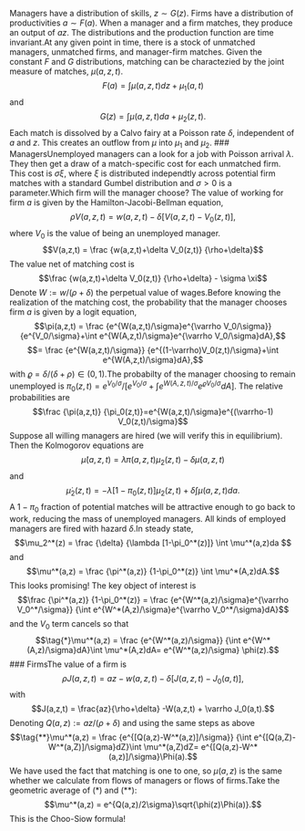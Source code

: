 Managers have a distribution of skills, $z \sim G(z)$. Firms have a distribution of productivities $a \sim F(a)$. When a manager and a firm matches, they produce an output of $az$. The distributions and the production function are time invariant.At any given point in time, there is a stock of unmatched managers, unmatched firms, and manager-firm matches. Given the constant $F$ and $G$ distributions, matching can be charactezied by the joint measure of matches, $\mu(a, z, t)$.$$F(a) = \int \mu(a, z, t)dz + \mu_1(a,t)$$and$$G(z) = \int \mu(a, z, t)da + \mu_2(z,t).$$Each match is dissolved by a Calvo fairy at a Poisson rate $\delta$, independent of $a$ and $z$. This creates an outflow from $\mu$ into $\mu_1$ and $\mu_2$. ### ManagersUnemployed managers can a look for a job with Poisson arrival $\lambda$. They then get a draw of a match-specific cost for each unmatched firm. This cost is $\sigma\xi$, where $\xi$ is distributed independtly across potential firm matches with a standard Gumbel distribution and $\sigma>0$ is a parameter.Which firm will the manager choose? The value of working for firm $a$ is given by the Hamilton-Jacobi-Bellman equation,$$\rho V(a,z,t) = w(a,z,t) - \delta [V(a,z,t) - V_0(z,t)],$$where $V_0$ is the value of being an unemployed manager.$$V(a,z,t) = \frac  {w(a,z,t)+\delta V_0(z,t)} {\rho+\delta}$$The value net of matching cost is $$\frac  {w(a,z,t)+\delta V_0(z,t)} {\rho+\delta} - \sigma \xi$$Denote $W := w/(\rho+\delta)$ the perpetual value of wages.Before knowing the realization of the matching cost, the probability that the manager chooses firm $a$ is given by a logit equation,$$\pi(a,z,t) = \frac {e^{W(a,z,t)/\sigma}e^{\varrho V_0/\sigma}}  {e^{V_0/\sigma}+\int e^{W(A,z,t)/\sigma}e^{\varrho V_0/\sigma}dA},$$$$= \frac {e^{W(a,z,t)/\sigma}}  {e^{(1-\varrho)V_0(z,t)/\sigma}+\int e^{W(A,z,t)/\sigma}dA},$$with $\varrho = \delta/(\delta+\rho)\in(0,1)$.The probabilty of the manager choosing to remain unemployed is $\pi_0(z,t) = e^{V_0/\sigma}/[e^{V_0/\sigma}+\int e^{W(A,z,t)/\sigma}e^{\varrho V_0/\sigma}dA]$. The relative probabilities are$$\frac {\pi(a,z,t)}	{\pi_0(z,t)}=e^{W(a,z,t)/\sigma}e^{(\varrho-1) V_0(z,t)/\sigma}$$Suppose all willing managers are hired (we will verify this in equilibrium). Then the Kolmogorov equations are$$\dot \mu(a,z,t) = \lambda\pi(a,z,t)\mu_2(z,t) - \delta \mu(a,z,t)$$and$$\dot \mu_2(z,t) = -\lambda [1-\pi_0(z,t)]\mu_2(z,t) + \delta\int \mu(a,z,t)da.$$A $1-\pi_0$ fraction of potential matches will be attractive enough to go back to work, reducing the mass of unemployed managers. All kinds of employed managers are fired with hazard $\delta$.In steady state,$$\mu_2^*(z) = \frac {\delta}	{\lambda [1-\pi_0^*(z)]} \int \mu^*(a,z)da	$$and$$\mu^*(a,z) = \frac {\pi^*(a,z)}	{1-\pi_0^*(z)} \int \mu^*(A,z)dA.$$This looks promising! The key object of interest is $$\frac {\pi^*(a,z)}	{1-\pi_0^*(z)}	= \frac {e^{W^*(a,z)/\sigma}e^{\varrho V_0^*/\sigma}}  {\int e^{W^*(A,z)/\sigma}e^{\varrho V_0^*/\sigma}dA}$$and the $V_0$ term cancels so that$$\tag{*}\mu^*(a,z) = \frac {e^{W^*(a,z)/\sigma}}  {\int e^{W^*(A,z)/\sigma}dA}\int \mu^*(A,z)dA= e^{W^*(a,z)/\sigma} \phi(z).$$### FirmsThe value of a firm is$$\rho J(a,z,t) = az - w(a,z,t) - \delta[J(a,z,t) - J_0(a,t)],$$with$$J(a,z,t) = \frac{az}{\rho+\delta} -W(a,z,t) + \varrho J_0(a,t).$$Denoting $Q(a,z):=az/(ρ+δ)$ and using the same steps as above$$\tag{**}\mu^*(a,z) = \frac {e^{[Q(a,z)-W^*(a,z)]/\sigma}}  {\int e^{[Q(a,Z)-W^*(a,Z)]/\sigma}dZ}\int \mu^*(a,Z)dZ= e^{[Q(a,z)-W^*(a,z)]/\sigma}\Phi(a).$$We have used the fact that matching is one to one, so $\mu(a,z)$ is the same whether we calculate from flows of managers or flows of firms.Take the geometric average of (\*) and (\*\*):$$\mu^*(a,z) =  e^{Q(a,z)/2\sigma}\sqrt{\phi(z)\Phi(a)}.$$This is the Choo-Siow formula!